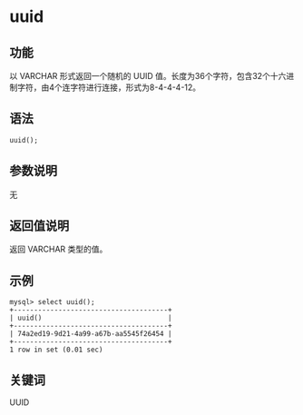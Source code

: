 # uuid

## 功能

以 VARCHAR 形式返回一个随机的 UUID 值。长度为36个字符，包含32个十六进制字符，由4个连字符进行连接，形式为8-4-4-4-12。

## 语法

```Haskell
uuid();
```

## 参数说明

无

## 返回值说明

返回 VARCHAR 类型的值。

## 示例

```Plain Text
mysql> select uuid();
+--------------------------------------+
| uuid()                               |
+--------------------------------------+
| 74a2ed19-9d21-4a99-a67b-aa5545f26454 |
+--------------------------------------+
1 row in set (0.01 sec)
```

## 关键词

UUID
